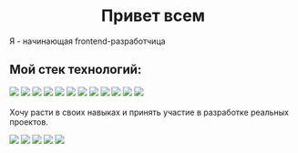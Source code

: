 
<h1 align="center">Привет всем</h1>
Я - начинающая frontend-разработчица
<h2>Мой стек технологий:</h2>
<img src="https://img.shields.io/badge/HTML-6CADDF?style=for-the-badge&logo=HTML5&logoColor=000000"/>
<img src="https://img.shields.io/badge/CSS3-6CADDF?style=for-the-badge&logo=CSS3&logoColor=000000"/>
<img src="https://img.shields.io/badge/Git-6CADDF?style=for-the-badge&logo=Git&logoColor=000000"/>
<img src="https://img.shields.io/badge/JavaScript-6CADDF?style=for-the-badge&logo=JavaScript&logoColor=000000"/>
<img src="https://img.shields.io/badge/TypeScript-6CADDF?style=for-the-badge&logo=TypeScript&logoColor=000000"/>
<img src="https://img.shields.io/badge/React-6CADDF?style=for-the-badge&logo=React&logoColor=000000"/>
<img src="https://img.shields.io/badge/Redux-6CADDF?style=for-the-badge&logo=Redux&logoColor=000000"/>
<img src="https://img.shields.io/badge/Webpack-6CADDF?style=for-the-badge&logo=Webpack&logoColor=000000"/>
<img src="https://img.shields.io/badge/ReactRouter-6CADDF?style=for-the-badge&logo=React Router&logoColor=000000"/>
<img src="https://img.shields.io/badge/Jest-6CADDF?style=for-the-badge&logo=Jest&logoColor=000000"/>
<img src="https://img.shields.io/badge/Express-6CADDF?style=for-the-badge&logo=Express&logoColor=000000"/>
<img src="https://img.shields.io/badge/MongoDB-6CADDF?style=for-the-badge&logo=MongoDB&logoColor=000000"/>

<br>
<br>
Хочу расти в своих навыках и принять участие в разработке реальных проектов.


![](https://github-profile-summary-cards.vercel.app/api/cards/profile-details?username=katkovatanya&theme=moltack)
![](https://github-profile-summary-cards.vercel.app/api/cards/most-commit-language?username=katkovatanya&theme=moltack)
![](https://github-profile-summary-cards.vercel.app/api/cards/repos-per-language?username=katkovatanya&theme=moltack)
![](https://github-profile-summary-cards.vercel.app/api/cards/stats?username=katkovatanya&theme=moltack)
![](https://github-profile-summary-cards.vercel.app/api/cards/productive-time?username=katkovatanya&theme=moltack)
